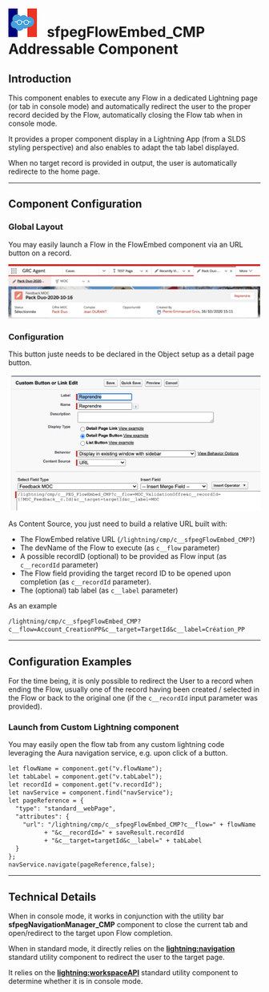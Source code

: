 # ![Logo](/media/Logo.png) &nbsp; **sfpegFlowEmbed_CMP** Addressable Component

## Introduction

This component enables to execute any Flow in a dedicated Lightning page (or tab in console mode)
and automatically redirect the user to the proper record decided by the Flow, automatically closing the 
Flow tab when in console mode.

It provides a proper component display in a Lightning App (from a SLDS styling perspective) and 
also enables to adapt the tab label displayed.

When no target record is provided in output, the user is automatically redirecte to the home page.


---

## Component Configuration

### Global Layout

You may easily launch a Flow in the FlowEmbed component via an URL button on a record.

![Flow Embed](/media/FlowEmbed.png)


### Configuration

This button juste needs to be declared in the Object setup as a detail page button.

![Flow Embed Button](/media/FlowEmbedButton.png)

As Content Source, you just need to build a relative URL built with: 
* The FlowEmbed relative URL (`/lightning/cmp/c__sfpegFlowEmbed_CMP?`)
* The devName of the Flow to execute (as `c__flow` parameter)
* A possible recordID (optional) to be provided as Flow input (as `c__recordId` parameter)
* The Flow field providing the target record ID to be opened upon completion (as `c__recordId` parameter).
* The (optional) tab label (as `c__label` parameter)

As an example
```
/lightning/cmp/c__sfpegFlowEmbed_CMP?c__flow=Account_CreationPP&c__target=TargetId&c__label=Création_PP
```

---

## Configuration Examples

For the time being, it is only possible to redirect the User to a record when ending the Flow,
usually one of the record having been created / selected in the Flow or back to the original
one (if the `c__recordId` input parameter was provided).


### Launch from Custom Lightning component

You may easily open the flow tab from any custom lightning code leveraging the Aura navigation service,
e.g. upon click of a button.

```
let flowName = component.get("v.flowName");
let tabLabel = component.get("v.tabLabel");
let recordId = component.get("v.recordId");
let navService = component.find("navService"); 
let pageReference = {
  "type": "standard__webPage", 
  "attributes": {
    "url": "/lightning/cmp/c__sfpegFlowEmbed_CMP?c__flow=" + flowName
          + "&c__recordId=" + saveResult.recordId
          + "&c__target=targetId&c__label=" + tabLabel
  }
};
navService.navigate(pageReference,false);
```

---

## Technical Details

When in console mode, it works in conjunction with the utility bar **sfpegNavigationManager_CMP** component to 
close the current tab and open/redirect to the target upon Flow completion.

When in standard mode, it directly relies on the **[lightning:navigation](https://developer.salesforce.com/docs/component-library/bundle/lightning:navigation/documentation)** standard utility component to
redirect the user to the target page.

It relies on the **[lightning:workspaceAPI](https://developer.salesforce.com/docs/component-library/bundle/lightning:workspaceAPI/documentation)** standard utility component to determine whether it is in console mode.